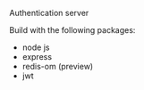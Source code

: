 Authentication server

Build with the following packages:

- node js
- express
- redis-om (preview)
- jwt
